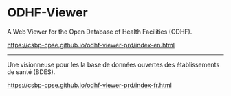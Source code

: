 # ODHF-Viewer

A Web Viewer for the Open Database of Health Facilities (ODHF).

https://csbp-cpse.github.io/odhf-viewer-prd/index-en.html

---------------------------------------------------------------------

Une visionneuse pour les la base de données ouvertes des établissements de santé (BDES).

https://csbp-cpse.github.io/odhf-viewer-prd/index-fr.html
